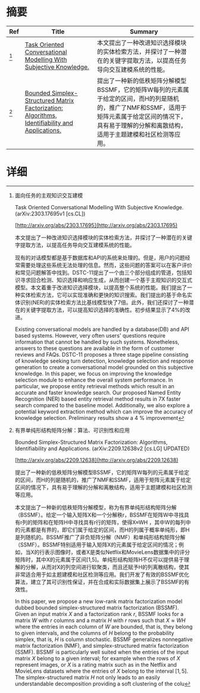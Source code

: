 # 摘要

| Ref | Title | Summary |
| --- | --- | --- |
| [^1] | [Task Oriented Conversational Modelling With Subjective Knowledge.](http://arxiv.org/abs/2303.17695) | 本文提出了一种改进知识选择模块的实体检索方法，并探讨了一种潜在的关键字提取方法，以提高任务导向交互建模系统的性能。 |
| [^2] | [Bounded Simplex-Structured Matrix Factorization: Algorithms, Identifiability and Applications.](http://arxiv.org/abs/2209.12638) | 提出了一种新的低秩矩阵分解模型BSSMF，它的矩阵W每列的元素属于给定的区间，而H的列是随机的，推广了NMF和SSMF，适用于矩阵元素属于给定区间的情况下，具有易于理解的分解和离散结构，适用于主题建模和社区检测等应用。 |

# 详细

[^1]: 面向任务的主观知识交互建模

    Task Oriented Conversational Modelling With Subjective Knowledge. (arXiv:2303.17695v1 [cs.CL])

    [http://arxiv.org/abs/2303.17695](http://arxiv.org/abs/2303.17695)

    本文提出了一种改进知识选择模块的实体检索方法，并探讨了一种潜在的关键字提取方法，以提高任务导向交互建模系统的性能。

    

    现有的对话模型都是基于数据库和API的系统来处理的。但是，用户的问题经常需要处理这些系统无法处理的信息。然而，这些问题的答案可以在客户评价和常见问题解答中找到。DSTC-11提出了一个由三个部分组成的管道，包括知识寻求回合检测、知识选择和响应生成，从而创建一个基于主观知识的交互式模型。本文着重于改进知识选择模块，以提高整个系统的性能。我们提出了一种实体检索方法，它可以实现准确和更快的知识搜索。我们提出的基于命名实体识别(NER)的实体检索方法比基线模型快了7倍。此外，我们还探讨了一种潜在的关键字提取方法，可以提高知识选择的准确性。初步结果显示了4\%的改进。

    Existing conversational models are handled by a database(DB) and API based systems. However, very often users' questions require information that cannot be handled by such systems. Nonetheless, answers to these questions are available in the form of customer reviews and FAQs. DSTC-11 proposes a three stage pipeline consisting of knowledge seeking turn detection, knowledge selection and response generation to create a conversational model grounded on this subjective knowledge. In this paper, we focus on improving the knowledge selection module to enhance the overall system performance. In particular, we propose entity retrieval methods which result in an accurate and faster knowledge search. Our proposed Named Entity Recognition (NER) based entity retrieval method results in 7X faster search compared to the baseline model. Additionally, we also explore a potential keyword extraction method which can improve the accuracy of knowledge selection. Preliminary results show a 4 \% improvement
    
[^2]: 有界单纯形结构矩阵分解：算法、可识别性和应用

    Bounded Simplex-Structured Matrix Factorization: Algorithms, Identifiability and Applications. (arXiv:2209.12638v2 [cs.LG] UPDATED)

    [http://arxiv.org/abs/2209.12638](http://arxiv.org/abs/2209.12638)

    提出了一种新的低秩矩阵分解模型BSSMF，它的矩阵W每列的元素属于给定的区间，而H的列是随机的，推广了NMF和SSMF，适用于矩阵元素属于给定区间的情况下，具有易于理解的分解和离散结构，适用于主题建模和社区检测等应用。

    

    本文提出了一种新的低秩矩阵分解模型，称为有界单纯形结构矩阵分解（BSSMF）。给定一个输入矩阵X和一个分解秩r，BSSMF在矩阵W中寻找具有r列的矩阵和在矩阵H中寻找具有r行的矩阵，使得X≈WH ，其中W的每列中的元素都是有界的，即它们属于给定的区间，而H的列属于概率单纯形，即H是列随机的。BSSMF推广了非负矩阵分解（NMF）和单纯形结构矩阵分解（SSMF）。BSSMF特别适用于输入矩阵X的元素属于给定区间的情况；例如，当X的行表示图像时，或者X是类似Netflix和MovieLens数据集中的评分矩阵时，其中X的元素属于区间[1,5]。单纯形结构矩阵H不仅可以提供易于理解的分解，从而对X的列空间进行软聚类，而且还赋予H的列离散结构，使其非常适合用于如主题建模和社区检测等应用。我们开发了有效的BSSMF优化算法，建立了其可识别性保证，并在合成和实际数据集上展示了BSSMF的有效性。

    In this paper, we propose a new low-rank matrix factorization model dubbed bounded simplex-structured matrix factorization (BSSMF). Given an input matrix $X$ and a factorization rank $r$, BSSMF looks for a matrix $W$ with $r$ columns and a matrix $H$ with $r$ rows such that $X \approx WH$ where the entries in each column of $W$ are bounded, that is, they belong to given intervals, and the columns of $H$ belong to the probability simplex, that is, $H$ is column stochastic. BSSMF generalizes nonnegative matrix factorization (NMF), and simplex-structured matrix factorization (SSMF). BSSMF is particularly well suited when the entries of the input matrix $X$ belong to a given interval; for example when the rows of $X$ represent images, or $X$ is a rating matrix such as in the Netflix and MovieLens datasets where the entries of $X$ belong to the interval $[1,5]$. The simplex-structured matrix $H$ not only leads to an easily understandable decomposition providing a soft clustering of the colu
    


